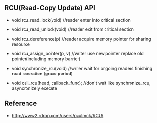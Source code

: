 ## RCU(Read-Copy Update) API
 - void rcu_read_lock(void)   //reader enter into critical section
 - void rcu_read_unlock(void) //reader exit from critical section
 
 - void rcu_dereference(p)  //reader acquire memory pointer for sharing resource
 - void rcu_assign_pointer(p, v)  //writer use new pointer replace old pointer(including memory barrier)
 
 - void synchronize_rcu(void)  //writer wait for ongoing readers finishing read-operation (grace period)
 - void call_rcu(head, callback_func);  //don't wait like synchronize_rcu, asyncronizely execute

## Reference
 - http://www2.rdrop.com/users/paulmck/RCU/
